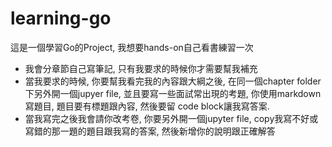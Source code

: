 # learning-go

這是一個學習Go的Project, 我想要hands-on自己看書練習一次

- 我會分章節自己寫筆記, 只有我要求的時候你才需要幫我補充
- 當我要求的時候, 你要幫我看完我的內容跟大綱之後, 在同一個chapter folder下另外開一個jupyer file, 並且要寫一些面試常出現的考題, 你使用markdown寫題目, 題目要有標題跟內容, 然後要留 code block讓我寫答案. 
- 當我寫完之後我會請你改考卷, 你要另外開一個jupyter file, copy我寫不好或寫錯的那一題的題目跟我寫的答案, 然後新增你的說明跟正確解答 
